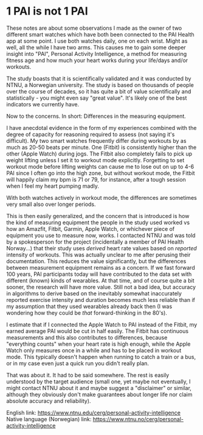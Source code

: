 # 1 PAI is not 1 PAI

These notes are about some observations I made as the owner of two different smart watches which have both been connected to the PAI Health app
at some point.
I use both watches daily, one on each wrist. Might as well, all the while I have two arms. This causes me to gain some deeper
insight into "PAI", Personal Activity
Intelligence, a method for measuring fitness age and how much your heart works during your life/days and/or workouts.


The study boasts that it is scientifically validated and it was
conducted by NTNU, a Norwegian university. The study is based on thousands of people over the course of decades, so it has quite a bit of value
scientifically and statistically - you might even say "great value". It's likely one of the best indicators we currently have.


Now to the concerns. In short: Differences in the measuring equipment.


I have anecdotal evidence in the form of my experiences combined with the degree of capacity for reasoning required to assess (not saying it's difficult). 
My two smart watches frequently differ during workouts by as much as 20-50 beats
per minute. One (Fitbit) is consistently higher than the other (Apple Watch) during jogs. The Fitbit also completely fails to pick up weight
lifting unless I set it to workout mode explicitly. Forgetting to set workout mode before lifting weights can cause me to lose out on up to 4-6 PAI
since I often go into the high zone, but without workout mode, the Fitbit will happily claim my bpm is 71 or 79, for instance, after a tough session
when I feel my heart pumping madly.


With both watches actively in workout mode, the differences are sometimes very small also over longer periods.


This is then easily generalized, and the concern that is introduced is how the kind 
 of measuring equipment the people in the study used worked vs how an Amazfit,
Fitbit, Garmin, Apple Watch, or whichever piece of equipment you use to measure now, works. I contacted NTNU and was told by a spokesperson for the
project (incidentally a member of PAI Health Norway...) that their study uses _derived_ heart rate values based on _reported_ intensity of workouts.
This was actually unclear to me after perusing their documentation. This reduces the value significantly, but the differences between measurement equipment
remains as a concern. If we fast forward 100 years, PAI participants today will have contributed to the data set with different (known) kinds of wearables.
At that time, and of course quite a bit sooner, the research will have more value. Still not a bad idea, but accuracy in algorithms to derive based on
the inevitably somewhat inaccurately reported exercise intensity and duration becomes much less reliable than if my assumption that they used wearables
already back then (I was wondering how they could be _that_ forward-thinking in the 80's).


I estimate that if I connected the Apple Watch to PAI instead
of the Fitbit, my earned average PAI would be cut in half easily. The Fitbit has continuous measurements and this also contributes to differences, because
"everything counts" when your heart rate is high enough, while the Apple Watch only measures once in a while and has to be placed in workout mode. This 
typically doesn't happen when running to catch a train or a bus, or in my case even just a quick run you didn't really plan.


That was about it. It had to be said somewhere. The rest is easily understood by the target audience (small one, yet maybe not eventually, I
might contact NTNU about it and maybe suggest a "disclaimer" or similar, although they obviously don't make guarantees about longer life nor claim 
absolute accuracy and reliability).


English link: https://www.ntnu.edu/cerg/personal-activity-intelligence 
Native language (Norwegian) link: https://www.ntnu.no/cerg/personal-activity-intelligence 

